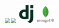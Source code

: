 <p float="left">
  <img src="https://cdn.jsdelivr.net/gh/devicons/devicon/icons/python/python-original.svg" height="60" />
  <img src="https://cdn.jsdelivr.net/gh/devicons/devicon/icons/mysql/mysql-original.svg" height="60" />
  <img src="https://github.com/devicons/devicon/blob/v2.17.0/icons/django/django-plain.svg" height="60" />
  <img src="https://github.com/devicons/devicon/blob/v2.17.0/icons/mongodb/mongodb-original-wordmark.svg" height="60" />
</p>
